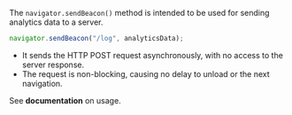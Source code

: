 The `navigator.sendBeacon()` method is intended to be used for sending analytics data to a server.

```ts
navigator.sendBeacon("/log", analyticsData);
```

- It sends the HTTP POST request asynchronously, with no access to the server response.
- The request is non-blocking, causing no delay to unload or the next navigation.

See **documentation** on usage.